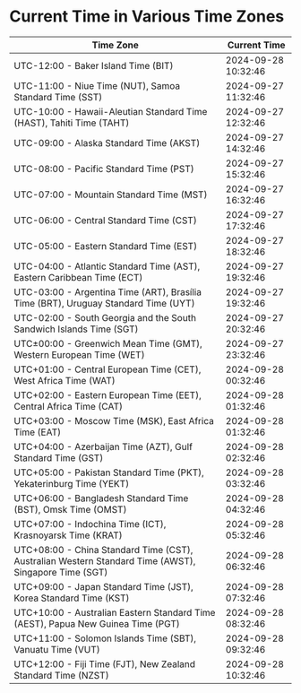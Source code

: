 # Current Time in Various Time Zones

| Time Zone | Current Time |
|-----------|--------------|
| UTC-12:00 - Baker Island Time (BIT) | 2024-09-28 10:32:46 |
| UTC-11:00 - Niue Time (NUT), Samoa Standard Time (SST) | 2024-09-27 11:32:46 |
| UTC-10:00 - Hawaii-Aleutian Standard Time (HAST), Tahiti Time (TAHT) | 2024-09-27 12:32:46 |
| UTC-09:00 - Alaska Standard Time (AKST) | 2024-09-27 14:32:46 |
| UTC-08:00 - Pacific Standard Time (PST) | 2024-09-27 15:32:46 |
| UTC-07:00 - Mountain Standard Time (MST) | 2024-09-27 16:32:46 |
| UTC-06:00 - Central Standard Time (CST) | 2024-09-27 17:32:46 |
| UTC-05:00 - Eastern Standard Time (EST) | 2024-09-27 18:32:46 |
| UTC-04:00 - Atlantic Standard Time (AST), Eastern Caribbean Time (ECT) | 2024-09-27 19:32:46 |
| UTC-03:00 - Argentina Time (ART), Brasília Time (BRT), Uruguay Standard Time (UYT) | 2024-09-27 19:32:46 |
| UTC-02:00 - South Georgia and the South Sandwich Islands Time (SGT) | 2024-09-27 20:32:46 |
| UTC±00:00 - Greenwich Mean Time (GMT), Western European Time (WET) | 2024-09-27 23:32:46 |
| UTC+01:00 - Central European Time (CET), West Africa Time (WAT) | 2024-09-28 00:32:46 |
| UTC+02:00 - Eastern European Time (EET), Central Africa Time (CAT) | 2024-09-28 01:32:46 |
| UTC+03:00 - Moscow Time (MSK), East Africa Time (EAT) | 2024-09-28 01:32:46 |
| UTC+04:00 - Azerbaijan Time (AZT), Gulf Standard Time (GST) | 2024-09-28 02:32:46 |
| UTC+05:00 - Pakistan Standard Time (PKT), Yekaterinburg Time (YEKT) | 2024-09-28 03:32:46 |
| UTC+06:00 - Bangladesh Standard Time (BST), Omsk Time (OMST) | 2024-09-28 04:32:46 |
| UTC+07:00 - Indochina Time (ICT), Krasnoyarsk Time (KRAT) | 2024-09-28 05:32:46 |
| UTC+08:00 - China Standard Time (CST), Australian Western Standard Time (AWST), Singapore Time (SGT) | 2024-09-28 06:32:46 |
| UTC+09:00 - Japan Standard Time (JST), Korea Standard Time (KST) | 2024-09-28 07:32:46 |
| UTC+10:00 - Australian Eastern Standard Time (AEST), Papua New Guinea Time (PGT) | 2024-09-28 08:32:46 |
| UTC+11:00 - Solomon Islands Time (SBT), Vanuatu Time (VUT) | 2024-09-28 09:32:46 |
| UTC+12:00 - Fiji Time (FJT), New Zealand Standard Time (NZST) | 2024-09-28 10:32:46 |
